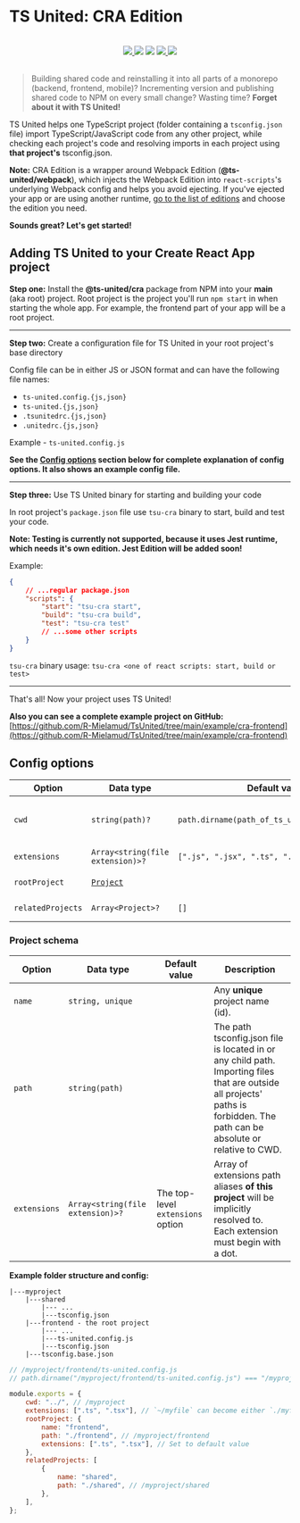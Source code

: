 # TS United: CRA Edition

<br>
<div align="center">
    <a href="https://npmjs.com/package/@ts-united/cra">
        <img src="https://badgen.net/npm/v/@ts-united/cra">
    </a>
    <img src="https://badgen.net/packagephobia/install/@ts-united/cra">
    <img src="https://badgen.net/badge/type%20declarations/included/blue?icon=typescript">
    <a href="https://github.com/R-Mielamud/TsUnited/blob/main/LICENSE">
        <img src="https://badgen.net/github/license/R-Mielamud/TsUnited">
    </a>
    <a href="https://github.com/R-Mielamud/TsUnited">
        <img src="https://badgen.net/badge/PRs/welcome!/green?icon=git">
    </a>
</div>
<br>

> Building shared code and reinstalling it into all parts of a monorepo (backend, frontend, mobile)? Incrementing version and publishing shared code to NPM on every small change? Wasting time? **Forget about it with TS United!**

TS United helps one TypeScript project (folder containing a `tsconfig.json` file) import TypeScript/JavaScript code from any other project, while checking each project's code and resolving imports in each project using **that project's** tsconfig.json.

**Note:** CRA Edition is a wrapper around Webpack Edition (**@ts-united/webpack**), which injects the Webpack Edition into `react-scripts`'s underlying Webpack config and helps you avoid ejecting. If you've ejected your app or are using another runtime, [go to the list of editions](https://github.com/R-Mielamud/TsUnited#readme) and choose the edition you need.

**Sounds great? Let's get started!**

## Adding TS United to your Create React App project

**Step one:** Install the **@ts-united/cra** package from NPM into your **main** (aka root) project. Root project is the project you'll run `npm start` in when starting the whole app. For example, the frontend part of your app will be a root project.

---

**Step two:** Create a configuration file for TS United in your root project's base directory

Config file can be in either JS or JSON format and can have the following file names:

-   `ts-united.config.{js,json}`
-   `ts-united.{js,json}`
-   `.tsunitedrc.{js,json}`
-   `.unitedrc.{js,json}`

Example - `ts-united.config.js`

**See the [Config options](#config-options) section below for complete explanation of config options. It also shows an example config file.**

---

**Step three:** Use TS United binary for starting and building your code

In root project's `package.json` file use `tsu-cra` binary to start, build and test your code.

**Note: Testing is currently not supported, because it uses Jest runtime, which needs it's own edition. Jest Edition will be added soon!**

Example:

```json
{
    // ...regular package.json
    "scripts": {
        "start": "tsu-cra start",
        "build": "tsu-cra build",
        "test": "tsu-cra test"
        // ...some other scripts
    }
}
```

`tsu-cra` binary usage: `tsu-cra <one of react scripts: start, build or test>`

---

That's all! Now your project uses TS United!

**Also you can see a complete example project on GitHub:** [https://github.com/R-Mielamud/TsUnited/tree/main/example/cra-frontend](https://github.com/R-Mielamud/TsUnited/tree/main/example/cra-frontend)

## <a id="config-options"></a>Config options

| Option            | Data type                        | Default value                                 | Description                                                                                                                                                                               |
| ----------------- | -------------------------------- | --------------------------------------------- | ----------------------------------------------------------------------------------------------------------------------------------------------------------------------------------------- |
| `cwd`             | `string(path)?`                  | `path.dirname(path_of_ts_united_config_file)` | CWD is a base directory for all other directories in config. It can be either absolute or relative. If it's relative, it'll be relative to `path.dirname(path_of_ts_united_config_file)`. |
| `extensions`      | `Array<string(file extension)>?` | `[".js", ".jsx", ".ts", ".tsx", ".json"]`     | Array of extensions path aliases will be implicitly resolved to.                                                                                                                          |
| `rootProject`     | [`Project`](#project-schema)     |                                               | Root project's info (see [Project schema](#project-schema) below).                                                                                                                        |
| `relatedProjects` | `Array<Project>?`                | `[]`                                          | Array containing related projects' info. If empty, no projects will be considered related.                                                                                                |

### <a id="project-schema"></a>Project schema

| Option       | Data type                        | Default value                     | Description                                                                                                                                                                  |
| ------------ | -------------------------------- | --------------------------------- | ---------------------------------------------------------------------------------------------------------------------------------------------------------------------------- |
| `name`       | `string, unique`                 |                                   | Any **unique** project name (id).                                                                                                                                            |
| `path`       | `string(path)`                   |                                   | The path tsconfig.json file is located in or any child path. Importing files that are outside all projects' paths is forbidden. The path can be absolute or relative to CWD. |
| `extensions` | `Array<string(file extension)>?` | The top-level `extensions` option | Array of extensions path aliases **of this project** will be implicitly resolved to. Each extension must begin with a dot.                                                   |

**Example folder structure and config:**

```
|---myproject
    |---shared
        |--- ...
        |---tsconfig.json
    |---frontend - the root project
        |--- ...
        |---ts-united.config.js
        |---tsconfig.json
    |---tsconfig.base.json
```

```javascript
// /myproject/frontend/ts-united.config.js
// path.dirname("/myproject/frontend/ts-united.config.js") === "/myproject/frontend"

module.exports = {
    cwd: "../", // /myproject
    extensions: [".ts", ".tsx"], // `~/myfile` can become either `./myfile.ts` or `./myfile.tsx`
    rootProject: {
        name: "frontend",
        path: "./frontend", // /myproject/frontend
        extensions: [".ts", ".tsx"], // Set to default value
    },
    relatedProjects: [
        {
            name: "shared",
            path: "./shared", // /myproject/shared
        },
    ],
};
```
